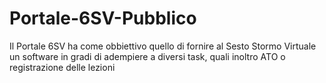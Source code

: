 # Portale-6SV-Pubblico
Il Portale 6SV ha come obbiettivo quello di fornire al Sesto Stormo Virtuale un software in gradi di adempiere a diversi task, quali inoltro ATO o registrazione delle lezioni
